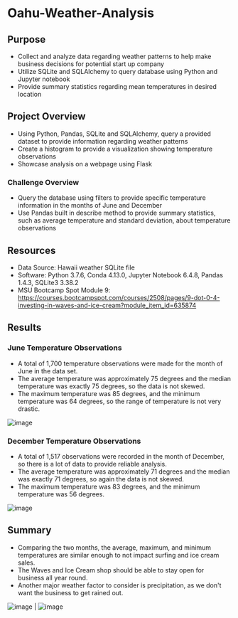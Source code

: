 # Oahu-Weather-Analysis

## Purpose
- Collect and analyze data regarding weather patterns to help make business decisions for potential start up company
- Utilize SQLite and SQLAlchemy to query database using Python and Jupyter notebook
- Provide summary statistics regarding mean temperatures in desired location

## Project Overview
- Using Python, Pandas, SQLite and SQLAlchemy, query a provided dataset to provide information regarding weather patterns 
- Create a histogram to provide a visualization showing temperature observations
- Showcase analysis on a webpage using Flask 

### Challenge Overview
- Query the database using filters to provide specific temperature information in the months of June and December
- Use Pandas built in describe method to provide summary statistics, such as average temperature and standard deviation, about temperature observations

## Resources
- Data Source: Hawaii weather SQLite file
- Software:  Python 3.7.6, Conda 4.13.0, Jupyter Notebook 6.4.8, Pandas 1.4.3, SQLite3 3.38.2
- MSU Bootcamp Spot Module 9: https://courses.bootcampspot.com/courses/2508/pages/9-dot-0-4-investing-in-waves-and-ice-cream?module_item_id=635874

## Results

### June Temperature Observations
- A total of 1,700 temperature observations were made for the month of June in the data set. 
- The average temperature was approximately 75 degrees and the median temperature was exactly 75 degrees, so the data is not skewed. 
- The maximum temperature was 85 degrees, and the minimum temperature was 64 degrees, so the range of temperature is not very drastic.

![image](https://user-images.githubusercontent.com/104038813/182623288-89e36f51-d992-40fd-a9cc-da4ba91bc9c1.png)

### December Temperature Observations
- A total of 1,517 observations were recorded in the month of December, so there is a lot of data to provide reliable analysis. 
- The average temperature was approximately 71 degrees and the median was exactly 71 degrees, so again the data is not skewed.  
- The maximum temperature was 83 degrees, and the minimum temperature was 56 degrees.

![image](https://user-images.githubusercontent.com/104038813/182623877-ea52bc1b-e9c3-41ac-a752-f7317d00c71c.png)

## Summary
- Comparing the two months, the average, maximum, and minimum temperatures are similar enough to not impact surfing and ice cream sales.
- The Waves and Ice Cream shop should be able to stay open for business all year round.
- Another major weather factor to consider is precipitation, as we don't want the business to get rained out. 

![image](https://user-images.githubusercontent.com/104038813/182627256-b3eb15d2-19fb-4826-801d-8d3542b57792.png) | ![image](https://user-images.githubusercontent.com/104038813/182627759-ff218903-4c0b-4e87-a38e-180f36c14ec9.png)




